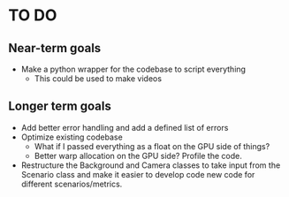 # TO DO

## Near-term goals
- Make a python wrapper for the codebase to script everything
    - This could be used to make videos

## Longer term goals
- Add better error handling and add a defined list of errors
- Optimize existing codebase
    - What if I passed everything as a float on the GPU side of things?
    - Better warp allocation on the GPU side? Profile the code.
- Restructure the Background and Camera classes to take input from the Scenario class and make it easier to develop code new code for different scenarios/metrics.

